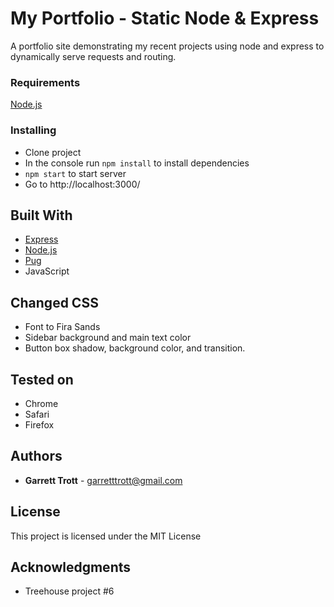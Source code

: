 # My Portfolio - Static Node & Express

A portfolio site demonstrating my recent projects using node and express to dynamically serve requests and routing.

### Requirements

[Node.js](https://nodejs.org/en/download/)

### Installing

- Clone project
- In the console run `npm install` to install dependencies
- `npm start` to start server
- Go to http://localhost:3000/

## Built With

- [Express](https://expressjs.com/)
- [Node.js](https://nodejs.org/en/download/)
- [Pug](https://pugjs.org/api/getting-started.html)
- JavaScript

## Changed CSS

- Font to Fira Sands
- Sidebar background and main text color
- Button box shadow, background color, and transition.

## Tested on

- Chrome
- Safari
- Firefox

## Authors

- **Garrett Trott** - garretttrott@gmail.com

## License

This project is licensed under the MIT License

## Acknowledgments

- Treehouse project #6
